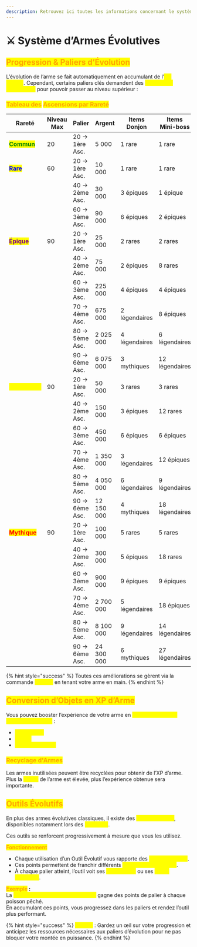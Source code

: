 ```yaml
---
description: Retrouvez ici toutes les informations concernant le système d’armes évolutives
---
```


# ⚔️ Système d’Armes Évolutives

## <mark style="color:orange;">Progression & Paliers d’Évolution</mark>

L’évolution de l’arme se fait automatiquement en accumulant de l’<mark style="color:yellow;">**XP d’arme**</mark>. Cependant, certains paliers clés demandent des <mark style="color:yellow;">**ressources spécifiques**</mark> pour pouvoir passer au niveau supérieur :&#x20;

### <mark style="color:orange;">Tableau des</mark> <mark style="color:orange;"></mark><mark style="color:orange;">**Ascensions par Rareté**</mark>

<table data-header-hidden><thead><tr><th width="99.640625">Rareté</th><th width="54.44140625">Niveau Max</th><th width="111.2890625">Palier</th><th width="92.6796875">Argent</th><th>Items Donjon</th><th>Items Mini-boss</th><th>Items Monstre</th></tr></thead><tbody><tr><td><mark style="color:green;"><strong>Commun</strong></mark></td><td>20</td><td>20 → 1ère Asc.</td><td>5 000</td><td>1 rare</td><td>1 rare</td><td>3 communs</td></tr><tr><td><mark style="color:blue;"><strong>Rare</strong></mark></td><td>60</td><td>20 → 1ère Asc.</td><td>10 000</td><td>1 rare</td><td>1 rare</td><td>3 communs</td></tr><tr><td></td><td></td><td>40 → 2ème Asc.</td><td>30 000</td><td>3 épiques</td><td>1 épique</td><td>10 communs</td></tr><tr><td></td><td></td><td>60 → 3ème Asc.</td><td>90 000</td><td>6 épiques</td><td>2 épiques</td><td>8 rares</td></tr><tr><td><mark style="color:purple;"><strong>Épique</strong></mark></td><td>90</td><td>20 → 1ère Asc.</td><td>25 000</td><td>2 rares</td><td>2 rares</td><td>1 commun</td></tr><tr><td></td><td></td><td>40 → 2ème Asc.</td><td>75 000</td><td>2 épiques</td><td>8 rares</td><td>5 communs</td></tr><tr><td></td><td></td><td>60 → 3ème Asc.</td><td>225 000</td><td>4 épiques</td><td>4 épiques</td><td>4 rares</td></tr><tr><td></td><td></td><td>70 → 4ème Asc.</td><td>675 000</td><td>2 légendaires</td><td>8 épiques</td><td>6 rares</td></tr><tr><td></td><td></td><td>80 → 5ème Asc.</td><td>2 025 000</td><td>4 légendaires</td><td>6 légendaires</td><td>4 épiques</td></tr><tr><td></td><td></td><td>90 → 6ème Asc.</td><td>6 075 000</td><td>3 mythiques</td><td>12 légendaires</td><td>8 épiques</td></tr><tr><td><mark style="color:yellow;"><strong>Légendaire</strong></mark></td><td>90</td><td>20 → 1ère Asc.</td><td>50 000</td><td>3 rares</td><td>3 rares</td><td>2 communs</td></tr><tr><td></td><td></td><td>40 → 2ème Asc.</td><td>150 000</td><td>3 épiques</td><td>12 rares</td><td>8 communs</td></tr><tr><td></td><td></td><td>60 → 3ème Asc.</td><td>450 000</td><td>6 épiques</td><td>6 épiques</td><td>6 rares</td></tr><tr><td></td><td></td><td>70 → 4ème Asc.</td><td>1 350 000</td><td>3 légendaires</td><td>12 épiques</td><td>9 rares</td></tr><tr><td></td><td></td><td>80 → 5ème Asc.</td><td>4 050 000</td><td>6 légendaires</td><td>9 légendaires</td><td>6 épiques</td></tr><tr><td></td><td></td><td>90 → 6ème Asc.</td><td>12 150 000</td><td>4 mythiques</td><td>18 légendaires</td><td>12 épiques</td></tr><tr><td><mark style="color:red;"><strong>Mythique</strong></mark></td><td>90</td><td>20 → 1ère Asc.</td><td>100 000</td><td>5 rares</td><td>5 rares</td><td>3 communs</td></tr><tr><td></td><td></td><td>40 → 2ème Asc.</td><td>300 000</td><td>5 épiques</td><td>18 rares</td><td>12 communs</td></tr><tr><td></td><td></td><td>60 → 3ème Asc.</td><td>900 000</td><td>9 épiques</td><td>9 épiques</td><td>9 rares</td></tr><tr><td></td><td></td><td>70 → 4ème Asc.</td><td>2 700 000</td><td>5 légendaires</td><td>18 épiques</td><td>14 rares</td></tr><tr><td></td><td></td><td>80 → 5ème Asc.</td><td>8 100 000</td><td>9 légendaires</td><td>14 légendaires</td><td>9 épiques</td></tr><tr><td></td><td></td><td>90 → 6ème Asc.</td><td>24 300 000</td><td>6 mythiques</td><td>27 légendaires</td><td>18 épiques</td></tr></tbody></table>

{% hint style="success" %}
Toutes ces améliorations se gèrent via la commande <mark style="color:yellow;">**`/weapon`**</mark> en tenant votre arme en main.
{% endhint %}

## <mark style="color:orange;">C</mark><mark style="color:orange;">**onversion d’Objets en XP d’Arme**</mark>

Vous pouvez booster l’expérience de votre arme en <mark style="color:yellow;">**convertissant des objets spécifiques**</mark> :

* <mark style="color:yellow;">**Petit Cristal**</mark>
* <mark style="color:yellow;">**Cristal**</mark>
* <mark style="color:yellow;">**Cristal Enchanté**</mark>

### <mark style="color:orange;">Recyclage d'Armes</mark>

Les armes inutilisées peuvent être recyclées pour obtenir de l’XP d’arme. Plus la <mark style="color:yellow;">**rareté**</mark> de l’arme est élevée, plus l’expérience obtenue sera importante.

## <mark style="color:orange;">Outils Évolutifs</mark>

En plus des armes évolutives classiques, il existe des <mark style="color:yellow;">**Outils Évolutifs**</mark>, disponibles notamment lors des <mark style="color:yellow;">**enchères**</mark>.

Ces outils se renforcent progressivement à mesure que vous les utilisez.

<mark style="color:orange;">**Fonctionnement**</mark>

* Chaque utilisation d’un Outil Évolutif vous rapporte des <mark style="color:yellow;">**Points de Palier**</mark>.
* Ces points permettent de franchir différents <mark style="color:yellow;">**paliers d’amélioration**</mark>.
* À chaque palier atteint, l’outil voit ses <mark style="color:yellow;">**statistiques**</mark> ou ses <mark style="color:yellow;">**effets renforcés**</mark>.

<mark style="color:orange;">**Exemple**</mark>**&#x20;:**\
La <mark style="color:yellow;">**Canne à Pêche de Portgas D. Ace**</mark> gagne des points de palier à chaque poisson pêché.\
En accumulant ces points, vous progressez dans les paliers et rendez l’outil plus performant.

{% hint style="success" %}
<mark style="color:yellow;">**Astuce**</mark> : Gardez un œil sur votre progression et anticipez les ressources nécessaires aux paliers d’évolution pour ne pas bloquer votre montée en puissance.
{% endhint %}
